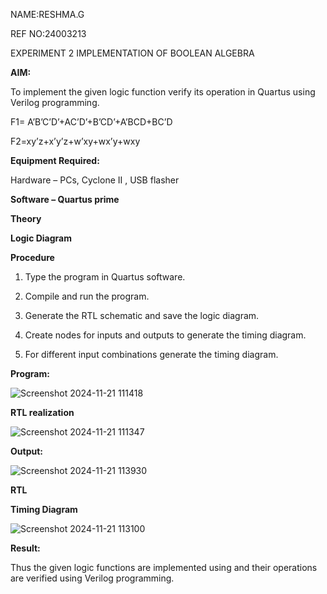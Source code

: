 NAME:RESHMA.G

REF NO:24003213

EXPERIMENT 2
IMPLEMENTATION OF BOOLEAN ALGEBRA

**AIM:**

To implement the given logic function verify its operation in Quartus using Verilog programming.

F1= A’B’C’D’+AC’D’+B’CD’+A’BCD+BC’D 

F2=xy’z+x’y’z+w’xy+wx’y+wxy

**Equipment Required:**

Hardware – PCs, Cyclone II , USB flasher

**Software – Quartus prime**

**Theory**

**Logic Diagram**

**Procedure**

1.	Type the program in Quartus software.

2.	Compile and run the program.

3.	Generate the RTL schematic and save the logic diagram.

4.	Create nodes for inputs and outputs to generate the timing diagram.

5.	For different input combinations generate the timing diagram.


**Program:**

![Screenshot 2024-11-21 111418](https://github.com/user-attachments/assets/a77eb7b1-7601-4d55-bf9e-9c12082366eb)



**RTL realization**

![Screenshot 2024-11-21 111347](https://github.com/user-attachments/assets/f21fc5b7-97fb-493d-81a6-1d3738823148)


**Output:**

![Screenshot 2024-11-21 113930](https://github.com/user-attachments/assets/0b79afb8-1b82-4141-a6eb-d01a7600d307)


**RTL**

**Timing Diagram**

![Screenshot 2024-11-21 113100](https://github.com/user-attachments/assets/c2083472-5053-4dfe-b808-ae9ef7099758)


**Result:**

Thus the given logic functions are implemented using and their operations are verified using Verilog programming.


